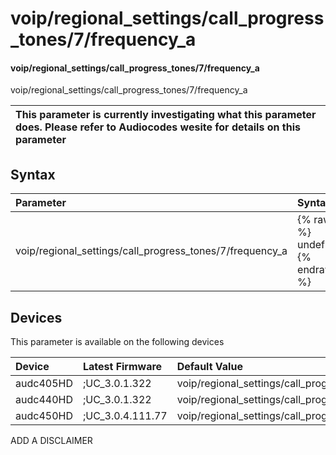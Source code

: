 ﻿---
description: voip/regional_settings/call_progress_tones/7/frequency_a
search: false
---

# voip/regional_settings/call_progress_tones/7/frequency_a

#### voip/regional_settings/call_progress_tones/7/frequency_a

voip/regional_settings/call_progress_tones/7/frequency_a


| This parameter is currently investigating what this parameter does. Please refer to Audiocodes wesite for details on this parameter | 
| :--- |

## Syntax
| Parameter | Syntax |
| :--- | :--- |
|voip/regional_settings/call_progress_tones/7/frequency_a | {% raw %} undefined {% endraw %}|

## Devices
This parameter is available on the following devices

| Device | Latest Firmware | Default Value |
|:---|:---|:---|
| audc405HD | ;UC_3.0.1.322 | voip/regional_settings/call_progress_tones/7/frequency_a=350 
| audc440HD | ;UC_3.0.1.322 | voip/regional_settings/call_progress_tones/7/frequency_a=350 
| audc450HD | ;UC_3.0.4.111.77 | voip/regional_settings/call_progress_tones/7/frequency_a=350 

ADD A DISCLAIMER
